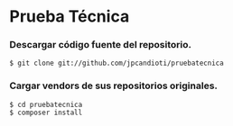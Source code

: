 Prueba Técnica
==============

### Descargar código fuente del repositorio.

~~~~
$ git clone git://github.com/jpcandioti/pruebatecnica
~~~~


### Cargar vendors de sus repositorios originales.

~~~~
$ cd pruebatecnica
$ composer install
~~~~
